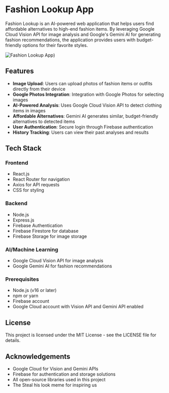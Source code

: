 # Fashion Lookup App

Fashion Lookup is an AI-powered web application that helps users find affordable alternatives to high-end fashion items. 
By leveraging Google Cloud Vision API for image analysis and Google's Gemini AI for generating fashion recommendations,
the application provides users with budget-friendly options for their favorite styles.

![Fashion Lookup App]([https://frontend-dot-fashionthief-a6f61.uc.r.appspot.com/]))

## Features

- **Image Upload**: Users can upload photos of fashion items or outfits directly from their device
- **Google Photos Integration**: Integration with Google Photos for selecting images
- **AI-Powered Analysis**: Uses Google Cloud Vision API to detect clothing items in images
- **Affordable Alternatives**: Gemini AI generates similar, budget-friendly alternatives to detected items
- **User Authentication**: Secure login through Firebase authentication
- **History Tracking**: Users can view their past analyses and results

## Tech Stack

### Frontend
- React.js
- React Router for navigation
- Axios for API requests
- CSS for styling

### Backend
- Node.js
- Express.js
- Firebase Authentication
- Firebase Firestore for database
- Firebase Storage for image storage

### AI/Machine Learning
- Google Cloud Vision API for image analysis
- Google Gemini AI for fashion recommendations

### Prerequisites
- Node.js (v16 or later)
- npm or yarn
- Firebase account
- Google Cloud account with Vision API and Gemini API enabled

## License

This project is licensed under the MIT License - see the LICENSE file for details.

## Acknowledgements

- Google Cloud for Vision and Gemini APIs
- Firebase for authentication and storage solutions
- All open-source libraries used in this project
- The Steal his look meme for inspiring us
